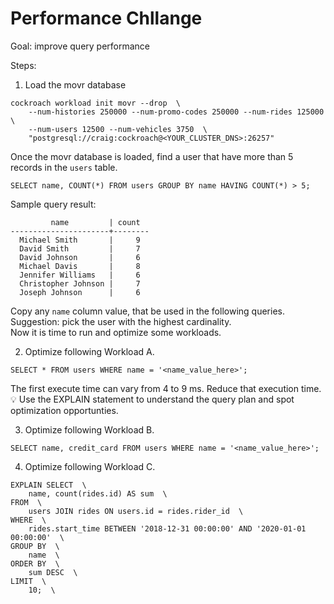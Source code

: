 # Performance Chllange

Goal: improve query performance

Steps:

1. Load the movr database

```
cockroach workload init movr --drop  \
    --num-histories 250000 --num-promo-codes 250000 --num-rides 125000  \
    --num-users 12500 --num-vehicles 3750  \
    "postgresql://craig:cockroach@<YOUR_CLUSTER_DNS>:26257"
```

Once the movr database is loaded, find a user that have more than 5 records in the `users` table.

```
SELECT name, COUNT(*) FROM users GROUP BY name HAVING COUNT(*) > 5;
```

Sample query result:  

```
         name         | count
----------------------+--------
  Michael Smith       |     9
  David Smith         |     7
  David Johnson       |     6
  Michael Davis       |     8
  Jennifer Williams   |     6
  Christopher Johnson |     7
  Joseph Johnson      |     6
```

Copy any `name` column value, that be used in the following queries.  Suggestion: pick the user with the highest cardinality.   
Now it is time to run and optimize some workloads.   

2. Optimize following Workload A.

```
SELECT * FROM users WHERE name = '<name_value_here>';  
```
The first execute time can vary from 4 to 9 ms. Reduce that execution time.   
💡 Use the EXPLAIN statement to understand the query plan and spot optimization opportunties.  

3. Optimize following Workload B.

```
SELECT name, credit_card FROM users WHERE name = '<name_value_here>'; 
```

4. Optimize following Workload C.

```
EXPLAIN SELECT  \  
    name, count(rides.id) AS sum  \  
FROM  \  
    users JOIN rides ON users.id = rides.rider_id  \  
WHERE  \  
    rides.start_time BETWEEN '2018-12-31 00:00:00' AND '2020-01-01 00:00:00'  \  
GROUP BY  \  
    name  \  
ORDER BY  \  
    sum DESC  \  
LIMIT  \  
    10;  \  
```
